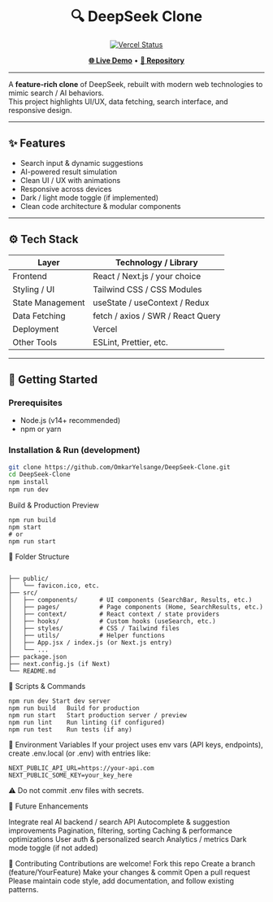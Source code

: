 <h1 align="center">🔍 DeepSeek Clone</h1>

<p align="center">
  <a href="https://deep-seek-clone-coral.vercel.app/">
    <img src="https://api.vercel.com/v1/badges/your-vercel-badge-url/deploy-status" alt="Vercel Status">
  </a>
</p>

<p align="center">
  <a href="https://deep-seek-clone-coral.vercel.app/"><b>🌐 Live Demo</b></a> •
  <a href="https://github.com/OmkarYelsange/DeepSeek-Clone"><b>📂 Repository</b></a>
</p>

---

A **feature-rich clone** of DeepSeek, rebuilt with modern web technologies to mimic search / AI behaviors.  
This project highlights UI/UX, data fetching, search interface, and responsive design.

---

## ✨ Features

- Search input & dynamic suggestions  
- AI-powered result simulation  
- Clean UI / UX with animations  
- Responsive across devices  
- Dark / light mode toggle (if implemented)  
- Clean code architecture & modular components  

---

## ⚙️ Tech Stack

| Layer            | Technology / Library             |
|------------------|----------------------------------|
| Frontend         | React / Next.js / your choice    |
| Styling / UI     | Tailwind CSS / CSS Modules       |
| State Management | useState / useContext / Redux    |
| Data Fetching    | fetch / axios / SWR / React Query |
| Deployment        | Vercel                           |
| Other Tools       | ESLint, Prettier, etc.           |

---

## 🚀 Getting Started

### Prerequisites

- Node.js (v14+ recommended)  
- npm or yarn  

### Installation & Run (development)

```bash
git clone https://github.com/OmkarYelsange/DeepSeek-Clone.git
cd DeepSeek-Clone
npm install
npm run dev
```

Build & Production Preview
```
npm run build
npm start
# or
npm run start
```

🧩 Folder Structure
```

├── public/
│   └── favicon.ico, etc.
├── src/
│   ├── components/      # UI components (SearchBar, Results, etc.)
│   ├── pages/           # Page components (Home, SearchResults, etc.)
│   ├── context/         # React context / state providers
│   ├── hooks/           # Custom hooks (useSearch, etc.)
│   ├── styles/          # CSS / Tailwind files
│   ├── utils/           # Helper functions
│   ├── App.jsx / index.js (or Next.js entry) 
│   └── ...             
├── package.json
├── next.config.js (if Next)
└── README.md
```

🧰 Scripts & Commands

```
npm run dev	Start dev server
npm run build	Build for production
npm run start	Start production server / preview
npm run lint	Run linting (if configured)
npm run test	Run tests (if any)
```

🔐 Environment Variables
If your project uses env vars (API keys, endpoints), create .env.local (or .env) with entries like:

```
NEXT_PUBLIC_API_URL=https://your-api.com
NEXT_PUBLIC_SOME_KEY=your_key_here
```
⚠️ Do not commit .env files with secrets.

🚧 Future Enhancements

Integrate real AI backend / search API
Autocomplete & suggestion improvements
Pagination, filtering, sorting
Caching & performance optimizations
User auth & personalized search
Analytics / metrics
Dark mode toggle (if not added)

🤝 Contributing
Contributions are welcome!
Fork this repo
Create a branch (feature/YourFeature)
Make your changes & commit
Open a pull request
Please maintain code style, add documentation, and follow existing patterns.


